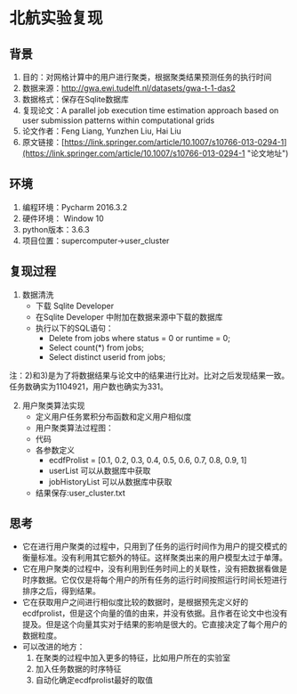 # 北航实验复现
## 背景
1.	目的：对网格计算中的用户进行聚类，根据聚类结果预测任务的执行时间
2.	数据来源：http://gwa.ewi.tudelft.nl/datasets/gwa-t-1-das2 
3.	数据格式：保存在Sqlite数据库
4.	复现论文：A parallel job execution time estimation approach based on user submission patterns within computational grids
5.	论文作者：Feng Liang, Yunzhen Liu, Hai Liu
6.	原文链接：[https://link.springer.com/article/10.1007/s10766-013-0294-1](https://link.springer.com/article/10.1007/s10766-013-0294-1 "论文地址")

## 环境
1.	编程环境：Pycharm 2016.3.2
2.	硬件环境： Window 10
3.	python版本：3.6.3
4.	项目位置：supercomputer->user_cluster

## 复现过程
1.	数据清洗
	- 下载 Sqlite Developer
	- 在Sqlite Developer 中附加在数据来源中下载的数据库
	- 执行以下的SQL语句：
		- Delete from jobs where status = 0 or runtime = 0;
		- Select count(*) from jobs;
		- Select distinct userid from jobs;
<p>注：2)和3)是为了将数据结果与论文中的结果进行比对。比对之后发现结果一致。任务数确实为1104921，用户数也确实为331。</p>
	
2.	用户聚类算法实现
	- 定义用户任务累积分布函数和定义用户相似度
	- 用户聚类算法过程图：
	- 代码
	- 各参数定义
		- ecdfProlist = [0.1, 0.2, 0.3, 0.4, 0.5, 0.6, 0.7, 0.8, 0.9, 1]
		- userList 可以从数据库中获取
		- jobHistoryList 可以从数据库中获取
	- 结果保存:user_cluster.txt
	
## 思考
- 它在进行用户聚类的过程中，只用到了任务的运行时间作为用户的提交模式的衡量标准。没有利用其它额外的特征。这样聚类出来的用户模型太过于单薄。
- 它在用户聚类的过程中，没有利用到任务时间上的关联性，没有把数据看做是时序数据。它仅仅是将每个用户的所有任务的运行时间按照运行时间长短进行排序之后，得到结果。
- 它在获取用户之间进行相似度比较的数据时，是根据预先定义好的ecdfprolist，但是这个向量的值的由来，并没有依据。且作者在论文中也没有提及。但是这个向量其实对于结果的影响是很大的。它直接决定了每个用户的数据粒度。
- 可以改进的地方：
	1. 在聚类的过程中加入更多的特征，比如用户所在的实验室
	2. 加入任务数据的时序特征
	3. 自动化确定ecdfprolist最好的取值
